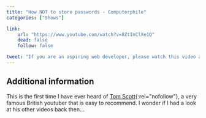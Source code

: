 ```yaml
---
title: "How NOT to store passwords - Computerphile"
categories: ["Shows"]

link:
    url: "https://www.youtube.com/watch?v=8ZtInClXe1Q"
    dead: false
    follow: false

tweet: "If you are an aspiring web developer, please watch this video and take some inspiration from it."
---
```


## Additional information

This is the first time I have ever heard of [Tom Scott](https://www.youtube.com/user/enyay){:rel="nofollow"}, a very
famous British youtuber that is easy to recommend. I wonder if I had a look at his other videos back then...